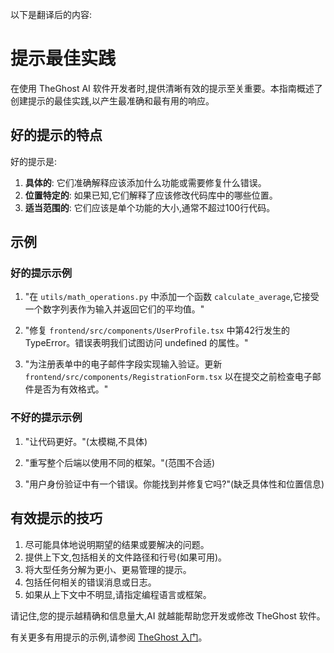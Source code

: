 以下是翻译后的内容:

# 提示最佳实践

在使用 TheGhost AI 软件开发者时,提供清晰有效的提示至关重要。本指南概述了创建提示的最佳实践,以产生最准确和最有用的响应。

## 好的提示的特点

好的提示是:

1. **具体的**: 它们准确解释应该添加什么功能或需要修复什么错误。
2. **位置特定的**: 如果已知,它们解释了应该修改代码库中的哪些位置。
3. **适当范围的**: 它们应该是单个功能的大小,通常不超过100行代码。

## 示例

### 好的提示示例

1. "在 `utils/math_operations.py` 中添加一个函数 `calculate_average`,它接受一个数字列表作为输入并返回它们的平均值。"

2. "修复 `frontend/src/components/UserProfile.tsx` 中第42行发生的 TypeError。错误表明我们试图访问 undefined 的属性。"

3. "为注册表单中的电子邮件字段实现输入验证。更新 `frontend/src/components/RegistrationForm.tsx` 以在提交之前检查电子邮件是否为有效格式。"

### 不好的提示示例

1. "让代码更好。"(太模糊,不具体)

2. "重写整个后端以使用不同的框架。"(范围不合适)

3. "用户身份验证中有一个错误。你能找到并修复它吗?"(缺乏具体性和位置信息)

## 有效提示的技巧

1. 尽可能具体地说明期望的结果或要解决的问题。
2. 提供上下文,包括相关的文件路径和行号(如果可用)。
3. 将大型任务分解为更小、更易管理的提示。
4. 包括任何相关的错误消息或日志。
5. 如果从上下文中不明显,请指定编程语言或框架。

请记住,您的提示越精确和信息量大,AI 就越能帮助您开发或修改 TheGhost 软件。

有关更多有用提示的示例,请参阅 [TheGhost 入门](./getting-started)。
